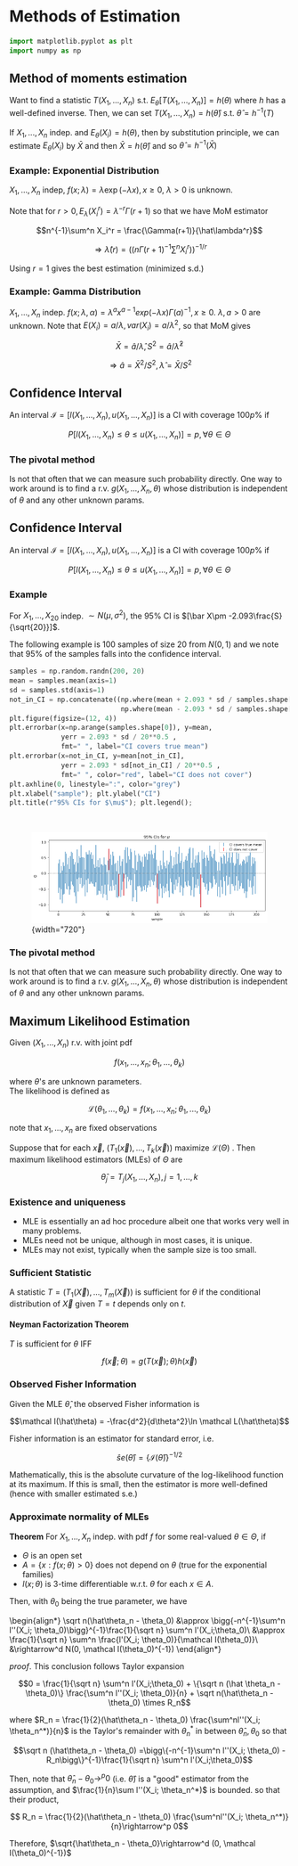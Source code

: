 # Methods of Estimation


```python
import matplotlib.pyplot as plt
import numpy as np
```

## Method of moments estimation
Want to find a statistic $T(X_1,...,X_n)$ s.t. $E_\theta[T(X_1,...,X_n)] = h(\theta)$ where $h$ has a well-defined inverse. Then, we can set $T(X_1,...,X_n) = h(\hat\theta)$ s.t. $\hat\theta = h^{-1}(T)$

If $X_1,..., X_n$ indep. and $E_\theta(X_i) = h(\theta)$, then by substitution principle, we can estimate $E_\theta(X_i)$ by $\bar X$ and then $\bar X = h(\hat\theta)$ and so $\hat\theta = h^{-1}(\bar X)$

### Example: Exponential Distribution
$X_1,...,X_n$ indep, $f(x;\lambda) = \lambda \exp(-\lambda x), x\geq 0$, $\lambda > 0$ is unknown.

Note that for $r > 0, E_\lambda (X_i^r) = \lambda ^{-r}\Gamma(r+1)$ so that we have MoM estimator 

$$n^{-1}\sum^n X_i^r = \frac{\Gamma(r+1)}{\hat\lambda^r}$$ 

$$\Rightarrow \hat\lambda(r) = \bigg((n\Gamma(r+1)^{-1}\sum^nX_i^r)\bigg)^{-1/r}$$

Using $r = 1$ gives the best estimation (minimized s.d.)

### Example: Gamma Distribution
$X_1,...,X_n$ indep. $f(x;\lambda, \alpha) = \lambda^a x^{a-1}exp(-\lambda x) \Gamma(a)^{-1}, x\geq 0$. $\lambda, a > 0$ are unknown. 
Note that $E(X_i) = a/\lambda, var(X_i) = a/\lambda^2$, so that MoM gives 

$$\bar X = \hat a / \hat \lambda , S^2 = \hat a / \hat \lambda^2$$

$$\Rightarrow \hat a = \bar X^2 / S^2 , \hat \lambda = \bar X / S^2$$

## Confidence Interval
An interval $\mathcal I = [l(X_1,...,X_n), u(X_1,...,X_n)]$ is a CI with coverage $100p\%$ if 

$$P[l(X_1,...,X_n)\leq \theta \leq u(X_1,...,X_n)] = p, \forall \theta\in\Theta$$

### The pivotal method
Is not that often that we can measure such probability directly. One way to work around is to find a r.v. $g(X_1,...,X_n,\theta)$ whose distribution is independent of $\theta$ and any other unknown params. 

## Confidence Interval
An interval $\mathcal I = [l(X_1,...,X_n), u(X_1,...,X_n)]$ is a CI with coverage $100p\%$ if 

$$P[l(X_1,...,X_n)\leq \theta \leq u(X_1,...,X_n)] = p, \forall \theta\in\Theta$$

### Example
For $X_1,...,X_{20}$ indep. $\sim N(\mu, \sigma^2)$, the $95\%$ CI is $[\bar X\pm -2.093\frac{S}{\sqrt{20}}]$. 

The following example is 100 samples of size 20 from $N(0, 1)$ and we note that $95\%$ of the samples falls into the confidence interval. 


```python
samples = np.random.randn(200, 20)
mean = samples.mean(axis=1)
sd = samples.std(axis=1)
not_in_CI = np.concatenate((np.where(mean + 2.093 * sd / samples.shape[1]**0.5 < 0)[0], 
                            np.where(mean - 2.093 * sd / samples.shape[1]**0.5 > 0)[0]))
plt.figure(figsize=(12, 4))
plt.errorbar(x=np.arange(samples.shape[0]), y=mean, 
             yerr = 2.093 * sd / 20**0.5 , 
             fmt=" ", label="CI covers true mean")
plt.errorbar(x=not_in_CI, y=mean[not_in_CI], 
             yerr = 2.093 * sd[not_in_CI] / 20**0.5 , 
             fmt=" ", color="red", label="CI does not cover")
plt.axhline(0, linestyle=":", color="grey")
plt.xlabel("sample"); plt.ylabel("CI")
plt.title(r"95% CIs for $\mu$"); plt.legend();
```

​<figure markdown>
![png](assets/methods_of_estimation_9_0.png){width="720"}
</figure>

### The pivotal method
Is not that often that we can measure such probability directly. One way to work around is to find a r.v. $g(X_1,...,X_n,\theta)$ whose distribution is independent of $\theta$ and any other unknown params. 

## Maximum Likelihood Estimation
Given $(X_1,...,X_n)$ r.v. with joint pdf

$$f(x_1,...,x_n; \theta_1,...,\theta_k)$$

where $\theta$'s are unknown parameters.  
The likelihood is defined as 

$$\mathcal L(\theta_1, ...,\theta_k) = f(x_1,...,x_n; \theta_1,...,\theta_k)$$

note that $x_1,...,x_n$ are fixed observations

Suppose that for each $\vec x$, $(T_1(\vec x), ..., T_k(\vec x))$ maximize $\mathcal L (\Theta)$ . Then maximum likelihood estimators (MLEs) of $\Theta$ are 

$$\hat \theta_j = T_j(X_1,..., X_n), j = 1,..., k$$

### Existence and uniqueness
- MLE is essentially an ad hoc procedure albeit one that works very well in many problems. 
- MLEs need not be unique, although in most cases, it is unique. 
- MLEs may not exist, typically when the sample size is too small.

### Sufficient Statistic
A statistic $T = (T_1(\vec X), ..., T_m(\vec X))$ is sufficient for $\theta$ if the conditional distribution of $\vec X$ given $T = t$ depends only on $t$. 

#### Neyman Factorization Theorem
$T$ is sufficient for $\theta$ IFF 

$$f(\vec x;\theta) = g(T(\vec x); \theta) h(\vec x)$$

### Observed Fisher Information
Given the MLE $\hat \theta$, the observed Fisher information is 

$$\mathcal I(\hat\theta) = -\frac{d^2}{d\theta^2}\ln \mathcal L(\hat\theta)$$

Fisher information is an estimator for standard error, i.e. 

$$\hat se(\hat \theta) = \{\mathcal I(\hat\theta)\}^{-1/2}$$

Mathematically, this is the absolute curvature of the log-likelihood function at its maximum. If this is small, then the estimator is more well-defined (hence with smaller estimated s.e.)

### Approximate normality of MLEs

__Theorem__ For $X_1,...,X_n$ indep. with pdf $f$ for some real-valued $\theta\in \Theta$, if
 
 - $\Theta$ is an open set
 - $A = \{x: f(x;\theta)> 0\}$ does not depend on $\theta$ (true for the exponential families) 
 - $l(x;\theta)$ is 3-time differentiable w.r.t. $\theta$ for each $x\in A$. 
 
Then, with $\theta_0$ being the true parameter, we have 

\begin{align*}
\sqrt n(\hat\theta_n - \theta_0) &\approx \bigg\{-n^{-1}\sum^n l''(X_i; \theta_0)\bigg\}^{-1}\frac{1}{\sqrt n} \sum^n l'(X_i;\theta_0)\\
&\approx \frac{1}{\sqrt n} \sum^n \frac{l'(X_i; \theta_0)}{\mathcal I(\theta_0)}\\
&\rightarrow^d N(0, \mathcal I(\theta_0)^{-1})
\end{align*}

_proof_. This conclusion follows Taylor expansion 

$$0 = \frac{1}{\sqrt n} \sum^n l'(X_i;\theta_0) + \{\sqrt n (\hat \theta_n - \theta_0)\} \frac{\sum^n l''(X_i; \theta_0)}{n} + \sqrt n(\hat\theta_n - \theta_0) \times R_n$$

where $R_n = \frac{1}{2}(\hat\theta_n - \theta_0) \frac{\sum^nl''(X_i; \theta_n^*)}{n}$ is the Taylor's remainder with $\theta_n^*$ in between $\hat\theta_n, \theta_0$
so that 

$$\sqrt n (\hat\theta_n - \theta_0) =\bigg\{-n^{-1}\sum^n l''(X_i; \theta_0) - R_n\bigg\}^{-1}\frac{1}{\sqrt n} \sum^n l'(X_i;\theta_0)$$

Then, note that $\hat\theta_n - \theta_0 \rightarrow ^p 0$ (i.e. $\hat\theta$) is a "good" estimator from the assumption, and $\frac{1}{n}\sum l''(X_i; \theta_n^*)$ is bounded. so that their product, 

$$ R_n = \frac{1}{2}(\hat\theta_n - \theta_0) \frac{\sum^nl''(X_i; \theta_n^*)}{n}\rightarrow^p 0$$

Therefore, $\sqrt{\hat\theta_n - \theta_0}\rightarrow^d (0, \mathcal I(\theta_0)^{-1})$
